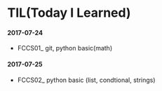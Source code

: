 # TIL(Today I Learned)

#### 2017-07-24

- FCCS01_ git,  python basic(math)

#### 2017-07-25

- FCCS02_ python basic (list, condtional, strings)
